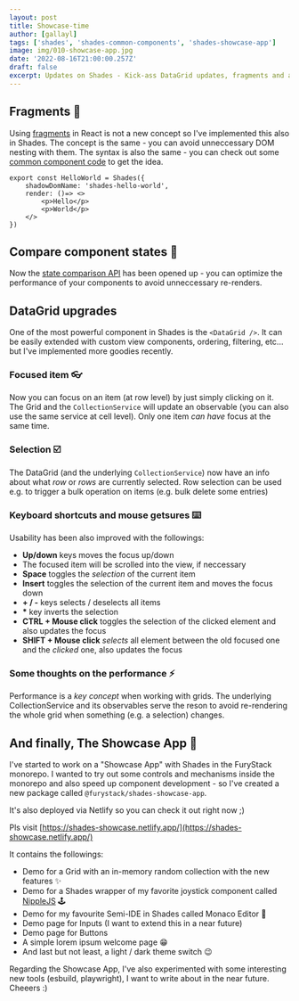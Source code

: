 ```yaml
---
layout: post
title: Showcase-time
author: [gallayl]
tags: ['shades', 'shades-common-components', 'shades-showcase-app']
image: img/010-showcase-app.jpg
date: '2022-08-16T21:00:00.257Z'
draft: false
excerpt: Updates on Shades - Kick-ass DataGrid updates, fragments and a brand new Showcase app
---
```


## Fragments 🔪

Using [fragments](https://reactjs.org/docs/fragments.html) in React is not a new concept so I've implemented this also in Shades. The concept is the same - you can avoid unneccessary DOM nesting with them. The syntax is also the same - you can check out some [common component code](https://github.com/furystack/furystack/blob/e6edd24c9a196f56ba5b3b2dd65f062c8d68cdd5/packages/shades-common-components/src/components/data-grid/body.tsx#L52) to get the idea.

```tsx
export const HelloWorld = Shades({
    shadowDomName: 'shades-hello-world',
    render: ()=> <>
        <p>Hello</p>
        <p>World</p>
    </>
})
```

## Compare component states 🔎

Now the [state comparison API](https://github.com/furystack/furystack/blob/e6edd24c9a196f56ba5b3b2dd65f062c8d68cdd5/packages/shades/src/shade.ts#L41) has been opened up - you can optimize the performance of your components to avoid unneccessary re-renders.

## DataGrid upgrades

One of the most powerful component in Shades is the `<DataGrid />`. It can be easily extended with custom view components, ordering, filtering, etc... but I've implemented more goodies recently.

### Focused item 👓

Now you can focus on an item (at row level) by just simply clicking on it. The Grid and the `CollectionService` will update an observable (you can also use the same service at cell level). Only one item *can have* focus at the same time.

### Selection ☑️

The DataGrid (and the underlying `CollectionService`) now have an info about what *row* or *rows* are currently selected. Row selection can be used e.g. to trigger a bulk operation on items (e.g. bulk delete some entries)

### Keyboard shortcuts and mouse getsures ⌨️

Usability has been also improved with the followings:
 - **Up/down** keys moves the focus up/down
 - The focused item will be scrolled into the view, if neccessary
 - **Space** toggles the *selection* of the current item
 - **Insert** toggles the selection of the current item and moves the focus down
 - **\+ / -** keys selects / deselects all items
 - **\*** key inverts the selection
 - **CTRL + Mouse click** toggles the selection of the clicked element and also updates the focus
 - **SHIFT + Mouse click** *selects* all element between the old focused one and the *clicked* one, also updates the focus

### Some thoughts on the performance ⚡

Performance is a *key concept* when working with grids. The underlying CollectionService and its observables serve the reson to avoid re-rendering the whole grid when something (e.g. a selection) changes.

## And finally, The Showcase App 🏪

I've started to work on a "Showcase App" with Shades in the FuryStack monorepo. I wanted to try out some controls and mechanisms inside the monorepo and also speed up component development - so I've created a new package called `@furystack/shades-showcase-app`. 

It's also deployed via Netlify so you can check it out right now ;)

Pls visit [https://shades-showcase.netlify.app/](https://shades-showcase.netlify.app/)

It contains the followings:
 - Demo for a Grid with an in-memory random collection with the new features ✨
 - Demo for a Shades wrapper of my favorite joystick component called [NippleJS](https://yoannmoi.net/nipplejs/) 🕹️
 - Demo for my favourite Semi-IDE in Shades called Monaco Editor 📝
 - Demo page for Inputs (I want to extend this in a near future)
 - Demo page for Buttons
 - A simple lorem ipsum welcome page 😁
 - And last but not least, a light / dark theme switch 😉

Regarding the Showcase App, I've also experimented with some interesting new tools (esbuild, playwright), I want to write about in the near future. Cheeers :)